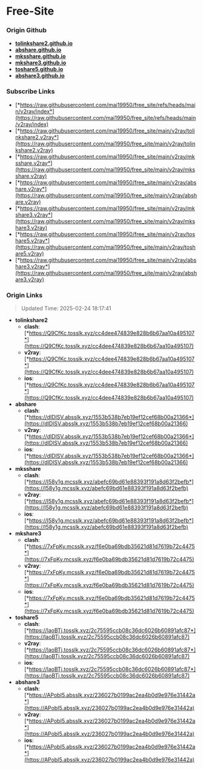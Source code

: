 # Free-Site

### Origin Github

- [**tolinkshare2.github.io**](https://github.com/tolinkshare2/tolinkshare2.github.io)
- [**abshare.github.io**](https://github.com/abshare/abshare.github.io)
- [**mksshare.github.io**](https://github.com/mksshare/mksshare.github.io)
- [**mkshare3.github.io**](https://github.com/mkshare3/mkshare3.github.io)
- [**toshare5.github.io**](https://github.com/toshare5/toshare5.github.io)
- [**abshare3.github.io**](https://github.com/abshare3/abshare3.github.io)

### Subscribe Links

- [*https://raw.githubusercontent.com/mai19950/free_site/refs/heads/main/v2ray/index*](https://raw.githubusercontent.com/mai19950/free_site/refs/heads/main/v2ray/index)
- [*https://raw.githubusercontent.com/mai19950/free_site/main/v2ray/tolinkshare2.v2ray*](https://raw.githubusercontent.com/mai19950/free_site/main/v2ray/tolinkshare2.v2ray)
- [*https://raw.githubusercontent.com/mai19950/free_site/main/v2ray/mksshare.v2ray*](https://raw.githubusercontent.com/mai19950/free_site/main/v2ray/mksshare.v2ray)
- [*https://raw.githubusercontent.com/mai19950/free_site/main/v2ray/abshare.v2ray*](https://raw.githubusercontent.com/mai19950/free_site/main/v2ray/abshare.v2ray)
- [*https://raw.githubusercontent.com/mai19950/free_site/main/v2ray/mkshare3.v2ray*](https://raw.githubusercontent.com/mai19950/free_site/main/v2ray/mkshare3.v2ray)
- [*https://raw.githubusercontent.com/mai19950/free_site/main/v2ray/toshare5.v2ray*](https://raw.githubusercontent.com/mai19950/free_site/main/v2ray/toshare5.v2ray)
- [*https://raw.githubusercontent.com/mai19950/free_site/main/v2ray/abshare3.v2ray*](https://raw.githubusercontent.com/mai19950/free_site/main/v2ray/abshare3.v2ray)

### Origin Links

> Updated Time: 2025-02-24 18:17:41

- **tolinkshare2**
  - **clash**: [*https://Q9CfKc.tosslk.xyz/cc4dee474839e828b6b67aa10a495107*](https://Q9CfKc.tosslk.xyz/cc4dee474839e828b6b67aa10a495107)
  - **v2ray**: [*https://Q9CfKc.tosslk.xyz/cc4dee474839e828b6b67aa10a495107*](https://Q9CfKc.tosslk.xyz/cc4dee474839e828b6b67aa10a495107)
  - **ios**: [*https://Q9CfKc.tosslk.xyz/cc4dee474839e828b6b67aa10a495107*](https://Q9CfKc.tosslk.xyz/cc4dee474839e828b6b67aa10a495107)
- **abshare**
  - **clash**: [*https://dIDlSV.absslk.xyz/1553b538b7eb19ef12cef68b00a21366*](https://dIDlSV.absslk.xyz/1553b538b7eb19ef12cef68b00a21366)
  - **v2ray**: [*https://dIDlSV.absslk.xyz/1553b538b7eb19ef12cef68b00a21366*](https://dIDlSV.absslk.xyz/1553b538b7eb19ef12cef68b00a21366)
  - **ios**: [*https://dIDlSV.absslk.xyz/1553b538b7eb19ef12cef68b00a21366*](https://dIDlSV.absslk.xyz/1553b538b7eb19ef12cef68b00a21366)
- **mksshare**
  - **clash**: [*https://I58y1g.mcsslk.xyz/abefc69bd61e88393f191a8d63f2befb*](https://I58y1g.mcsslk.xyz/abefc69bd61e88393f191a8d63f2befb)
  - **v2ray**: [*https://I58y1g.mcsslk.xyz/abefc69bd61e88393f191a8d63f2befb*](https://I58y1g.mcsslk.xyz/abefc69bd61e88393f191a8d63f2befb)
  - **ios**: [*https://I58y1g.mcsslk.xyz/abefc69bd61e88393f191a8d63f2befb*](https://I58y1g.mcsslk.xyz/abefc69bd61e88393f191a8d63f2befb)
- **mkshare3**
  - **clash**: [*https://7xFpKy.mcsslk.xyz/f6e0ba69bdb35621d81d7619b72c4475*](https://7xFpKy.mcsslk.xyz/f6e0ba69bdb35621d81d7619b72c4475)
  - **v2ray**: [*https://7xFpKy.mcsslk.xyz/f6e0ba69bdb35621d81d7619b72c4475*](https://7xFpKy.mcsslk.xyz/f6e0ba69bdb35621d81d7619b72c4475)
  - **ios**: [*https://7xFpKy.mcsslk.xyz/f6e0ba69bdb35621d81d7619b72c4475*](https://7xFpKy.mcsslk.xyz/f6e0ba69bdb35621d81d7619b72c4475)
- **toshare5**
  - **clash**: [*https://laoBTj.tosslk.xyz/2c75595ccb08c36dc6026b60891afc87*](https://laoBTj.tosslk.xyz/2c75595ccb08c36dc6026b60891afc87)
  - **v2ray**: [*https://laoBTj.tosslk.xyz/2c75595ccb08c36dc6026b60891afc87*](https://laoBTj.tosslk.xyz/2c75595ccb08c36dc6026b60891afc87)
  - **ios**: [*https://laoBTj.tosslk.xyz/2c75595ccb08c36dc6026b60891afc87*](https://laoBTj.tosslk.xyz/2c75595ccb08c36dc6026b60891afc87)
- **abshare3**
  - **clash**: [*https://APobI5.absslk.xyz/236027b0199ac2ea4b0d9e976e31442a*](https://APobI5.absslk.xyz/236027b0199ac2ea4b0d9e976e31442a)
  - **v2ray**: [*https://APobI5.absslk.xyz/236027b0199ac2ea4b0d9e976e31442a*](https://APobI5.absslk.xyz/236027b0199ac2ea4b0d9e976e31442a)
  - **ios**: [*https://APobI5.absslk.xyz/236027b0199ac2ea4b0d9e976e31442a*](https://APobI5.absslk.xyz/236027b0199ac2ea4b0d9e976e31442a)
